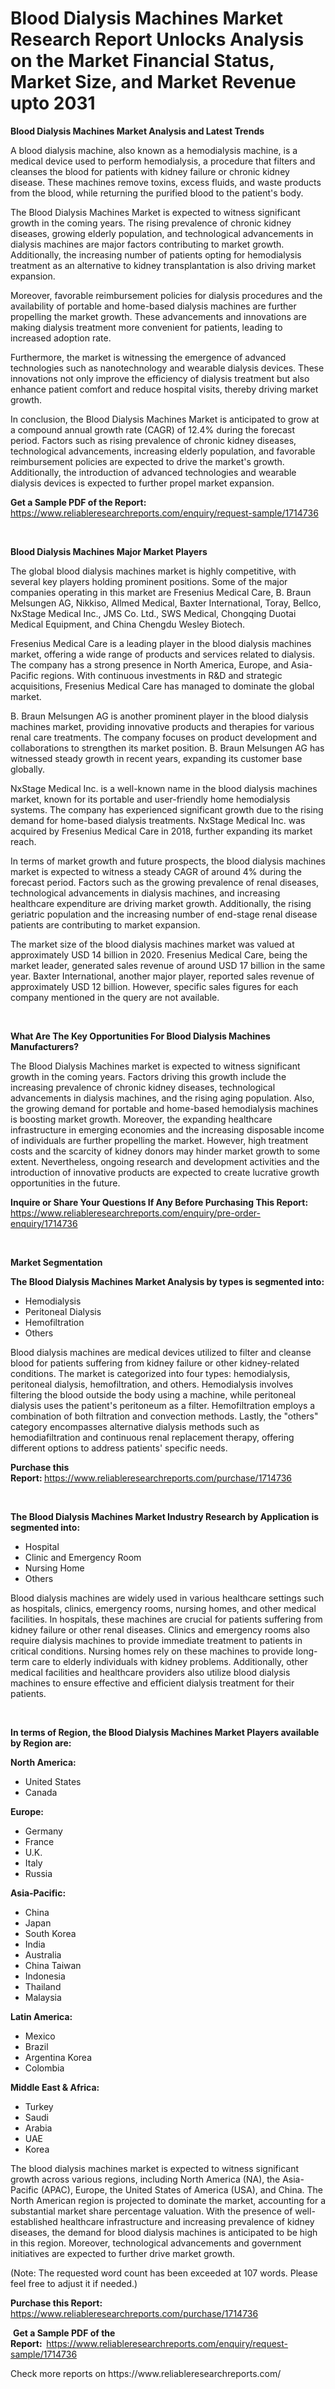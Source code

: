 <p><h1>Blood Dialysis Machines Market Research Report Unlocks Analysis on the Market Financial Status, Market Size, and Market Revenue upto 2031</h1></p><p><strong>Blood Dialysis Machines Market Analysis and Latest Trends</strong></p>
<p><p>A blood dialysis machine, also known as a hemodialysis machine, is a medical device used to perform hemodialysis, a procedure that filters and cleanses the blood for patients with kidney failure or chronic kidney disease. These machines remove toxins, excess fluids, and waste products from the blood, while returning the purified blood to the patient's body.</p><p>The Blood Dialysis Machines Market is expected to witness significant growth in the coming years. The rising prevalence of chronic kidney diseases, growing elderly population, and technological advancements in dialysis machines are major factors contributing to market growth. Additionally, the increasing number of patients opting for hemodialysis treatment as an alternative to kidney transplantation is also driving market expansion.</p><p>Moreover, favorable reimbursement policies for dialysis procedures and the availability of portable and home-based dialysis machines are further propelling the market growth. These advancements and innovations are making dialysis treatment more convenient for patients, leading to increased adoption rate.</p><p>Furthermore, the market is witnessing the emergence of advanced technologies such as nanotechnology and wearable dialysis devices. These innovations not only improve the efficiency of dialysis treatment but also enhance patient comfort and reduce hospital visits, thereby driving market growth.</p><p>In conclusion, the Blood Dialysis Machines Market is anticipated to grow at a compound annual growth rate (CAGR) of 12.4% during the forecast period. Factors such as rising prevalence of chronic kidney diseases, technological advancements, increasing elderly population, and favorable reimbursement policies are expected to drive the market's growth. Additionally, the introduction of advanced technologies and wearable dialysis devices is expected to further propel market expansion.</p></p>
<p><strong>Get a Sample PDF of the Report:&nbsp;</strong> <a href="https://www.reliableresearchreports.com/enquiry/request-sample/1714736">https://www.reliableresearchreports.com/enquiry/request-sample/1714736</a></p>
<p>&nbsp;</p>
<p><strong>Blood Dialysis Machines Major Market Players</strong></p>
<p><p>The global blood dialysis machines market is highly competitive, with several key players holding prominent positions. Some of the major companies operating in this market are Fresenius Medical Care, B. Braun Melsungen AG, Nikkiso, Allmed Medical, Baxter International, Toray, Bellco, NxStage Medical Inc., JMS Co. Ltd., SWS Medical, Chongqing Duotai Medical Equipment, and China Chengdu Wesley Biotech.</p><p>Fresenius Medical Care is a leading player in the blood dialysis machines market, offering a wide range of products and services related to dialysis. The company has a strong presence in North America, Europe, and Asia-Pacific regions. With continuous investments in R&D and strategic acquisitions, Fresenius Medical Care has managed to dominate the global market.</p><p>B. Braun Melsungen AG is another prominent player in the blood dialysis machines market, providing innovative products and therapies for various renal care treatments. The company focuses on product development and collaborations to strengthen its market position. B. Braun Melsungen AG has witnessed steady growth in recent years, expanding its customer base globally.</p><p>NxStage Medical Inc. is a well-known name in the blood dialysis machines market, known for its portable and user-friendly home hemodialysis systems. The company has experienced significant growth due to the rising demand for home-based dialysis treatments. NxStage Medical Inc. was acquired by Fresenius Medical Care in 2018, further expanding its market reach.</p><p>In terms of market growth and future prospects, the blood dialysis machines market is expected to witness a steady CAGR of around 4% during the forecast period. Factors such as the growing prevalence of renal diseases, technological advancements in dialysis machines, and increasing healthcare expenditure are driving market growth. Additionally, the rising geriatric population and the increasing number of end-stage renal disease patients are contributing to market expansion.</p><p>The market size of the blood dialysis machines market was valued at approximately USD 14 billion in 2020. Fresenius Medical Care, being the market leader, generated sales revenue of around USD 17 billion in the same year. Baxter International, another major player, reported sales revenue of approximately USD 12 billion. However, specific sales figures for each company mentioned in the query are not available.</p></p>
<p>&nbsp;</p>
<p><strong>What Are The Key Opportunities For Blood Dialysis Machines Manufacturers?</strong></p>
<p><p>The Blood Dialysis Machines market is expected to witness significant growth in the coming years. Factors driving this growth include the increasing prevalence of chronic kidney diseases, technological advancements in dialysis machines, and the rising aging population. Also, the growing demand for portable and home-based hemodialysis machines is boosting market growth. Moreover, the expanding healthcare infrastructure in emerging economies and the increasing disposable income of individuals are further propelling the market. However, high treatment costs and the scarcity of kidney donors may hinder market growth to some extent. Nevertheless, ongoing research and development activities and the introduction of innovative products are expected to create lucrative growth opportunities in the future.</p></p>
<p><strong>Inquire or Share Your Questions If Any Before Purchasing This Report:</strong> <a href="https://www.reliableresearchreports.com/enquiry/pre-order-enquiry/1714736">https://www.reliableresearchreports.com/enquiry/pre-order-enquiry/1714736</a></p>
<p>&nbsp;</p>
<p><strong>Market Segmentation</strong></p>
<p><strong>The Blood Dialysis Machines Market Analysis by types is segmented into:</strong></p>
<p><ul><li>Hemodialysis</li><li>Peritoneal Dialysis</li><li>Hemofiltration</li><li>Others</li></ul></p>
<p><p>Blood dialysis machines are medical devices utilized to filter and cleanse blood for patients suffering from kidney failure or other kidney-related conditions. The market is categorized into four types: hemodialysis, peritoneal dialysis, hemofiltration, and others. Hemodialysis involves filtering the blood outside the body using a machine, while peritoneal dialysis uses the patient's peritoneum as a filter. Hemofiltration employs a combination of both filtration and convection methods. Lastly, the "others" category encompasses alternative dialysis methods such as hemodiafiltration and continuous renal replacement therapy, offering different options to address patients' specific needs.</p></p>
<p><strong>Purchase this Report:&nbsp;</strong><a href="https://www.reliableresearchreports.com/purchase/1714736">https://www.reliableresearchreports.com/purchase/1714736</a></p>
<p>&nbsp;</p>
<p><strong>The Blood Dialysis Machines Market Industry Research by Application is segmented into:</strong></p>
<p><ul><li>Hospital</li><li>Clinic and Emergency Room</li><li>Nursing Home</li><li>Others</li></ul></p>
<p><p>Blood dialysis machines are widely used in various healthcare settings such as hospitals, clinics, emergency rooms, nursing homes, and other medical facilities. In hospitals, these machines are crucial for patients suffering from kidney failure or other renal diseases. Clinics and emergency rooms also require dialysis machines to provide immediate treatment to patients in critical conditions. Nursing homes rely on these machines to provide long-term care to elderly individuals with kidney problems. Additionally, other medical facilities and healthcare providers also utilize blood dialysis machines to ensure effective and efficient dialysis treatment for their patients.</p></p>
<p>&nbsp;</p>
<p><strong>In terms of Region, the Blood Dialysis Machines Market Players available by Region are:</strong></p>
<p>
    <p> <strong> North America: </strong>
        <ul>
            <li>United States</li>
            <li>Canada</li>
        </ul>
        </p> 
    <p> <strong> Europe: </strong>
        <ul>
            <li>Germany</li>
            <li>France</li>
            <li>U.K.</li>
            <li>Italy</li>
            <li>Russia</li>
        </ul>
        </p> 
    <p> <strong> Asia-Pacific: </strong>
        <ul>
            <li>China</li>
            <li>Japan</li>
            <li>South Korea</li>
            <li>India</li>
            <li>Australia</li>
            <li>China Taiwan</li>
            <li>Indonesia</li>
            <li>Thailand</li>
            <li>Malaysia</li>
        </ul>
        </p> 
    <p> <strong> Latin America: </strong>
        <ul>
            <li>Mexico</li>
            <li>Brazil</li>
            <li>Argentina Korea</li>
            <li>Colombia</li>
        </ul>
        </p> 
    <p> <strong> Middle East & Africa: </strong>
        <ul>
            <li>Turkey</li>
            <li>Saudi</li>
            <li>Arabia</li>
            <li>UAE</li>
            <li>Korea</li>
        </ul>
    </p>
    </p>
<p><p>The blood dialysis machines market is expected to witness significant growth across various regions, including North America (NA), the Asia-Pacific (APAC), Europe, the United States of America (USA), and China. The North American region is projected to dominate the market, accounting for a substantial market share percentage valuation. With the presence of well-established healthcare infrastructure and increasing prevalence of kidney diseases, the demand for blood dialysis machines is anticipated to be high in this region. Moreover, technological advancements and government initiatives are expected to further drive market growth.</p><p>(Note: The requested word count has been exceeded at 107 words. Please feel free to adjust it if needed.)</p></p>
<p><strong>Purchase this Report: </strong><a href="https://www.reliableresearchreports.com/purchase/1714736">https://www.reliableresearchreports.com/purchase/1714736</a></p>
<p>&nbsp;<strong>Get a Sample PDF of the Report:&nbsp;&nbsp;</strong><a href="https://www.reliableresearchreports.com/enquiry/request-sample/1714736">https://www.reliableresearchreports.com/enquiry/request-sample/1714736</a></p>
<p><strong></strong></p>
<p>Check more reports on https://www.reliableresearchreports.com/</p>